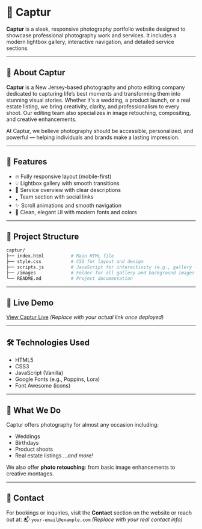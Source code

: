 # 📸 Captur

**Captur** is a sleek, responsive photography portfolio website designed to showcase professional photography work and services. It includes a modern lightbox gallery, interactive navigation, and detailed service sections.

---

## 🏢 About Captur

**Captur** is a New Jersey-based photography and photo editing company dedicated to capturing life’s best moments and transforming them into stunning visual stories. Whether it's a wedding, a product launch, or a real estate listing, we bring creativity, clarity, and professionalism to every shoot. Our editing team also specializes in image retouching, compositing, and creative enhancements.

At Captur, we believe photography should be accessible, personalized, and powerful — helping individuals and brands make a lasting impression.

---

## 🌟 Features

* 🔥 Fully responsive layout (mobile-first)
* 💡 Lightbox gallery with smooth transitions
* 🎯 Service overview with clear descriptions
* 🢑 Team section with social links
* ✨ Scroll animations and smooth navigation
* 🎨 Clean, elegant UI with modern fonts and colors

---

## 📂 Project Structure

```bash
captur/
├── index.html          # Main HTML file
├── style.css           # CSS for layout and design
├── scripts.js          # JavaScript for interactivity (e.g., gallery lightbox)
├── /images             # Folder for all gallery and background images
└── README.md           # Project documentation
```

---

## 🚀 Live Demo

[View Captur Live](https://your-deployment-url.com)
*(Replace with your actual link once deployed)*

---

## 🛠️ Technologies Used

* HTML5
* CSS3
* JavaScript (Vanilla)
* Google Fonts (e.g., Poppins, Lora)
* Font Awesome (icons)

---

## 📸 What We Do

Captur offers photography for almost any occasion including:

* Weddings
* Birthdays
* Product shoots
* Real estate listings
  *...and more!*

We also offer **photo retouching**: from basic image enhancements to creative montages.

---

## 📧 Contact

For bookings or inquiries, visit the **Contact** section on the website or reach out at:
📬 `your-email@example.com` *(Replace with your real contact info)*

